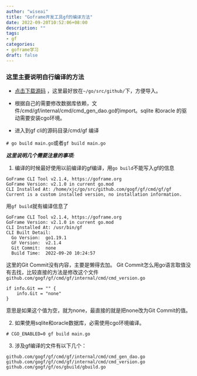 ```yaml
---
author: "wiseai"
title: "Goframe开发工具gf的编译方法"
date: 2022-09-20T10:52:06+08:00
description: ""
tags:
- gf
categories:
- goframe学习
draft: false
---
```

### 这里主要说明自行编译的方法

- [点击下载源码](https://github.com/gogf/gf) ，这里最好放在`~/go/src/github/`下，方便导入。

- 根据自己的需要修改数据库依赖，文件/cmd/gf/internal/cmd/cmd_gen_dao.go的import。sqlite 和oracle 的驱动需要安装cgo环境。

- 进入到gf cli的源码目录/cmd/gf 编译

`# go build main.go`或者`gf build main.go`

***这里说明几个需要注意的事项:***
1. 编译的时候最好使用以前编译的gf编译，用`go build`不能写入gf的信息
```
GoFrame CLI Tool v2.1.4, https://goframe.org
GoFrame Version: v2.1.0 in current go.mod
CLI Installed At: /home/xjc/go/src/github.com/gogf/gf/cmd/gf/gf
Current is a custom installed version, no installation information.
```
用`gf build`就有编译信息了
```
GoFrame CLI Tool v2.1.4, https://goframe.org
GoFrame Version: v2.1.0 in current go.mod
CLI Installed At: /usr/bin/gf
CLI Built Detail:
  Go Version:  go1.19.1
  GF Version:  v2.1.4
  Git Commit:  none
  Build Time:  2022-09-20 10:24:57
```
这里的Git Commit没有内容，主要是懒得去加。
Git Commit怎么用go语言取值没有去找，比较直接的方法是修改这个文件`github.com/gogf/gf/cmd/gf/internal/cmd/cmd_version.go`
```
if info.Git == "" {
    info.Git = "none"
}
```
意思是如果这个值为空，就为none，最直接的就是把none改为Git Commit的值。

2. 如果使用sqlite和oracle数据库，必需使用cgo环境编译。

`# CGO_ENABLED=0 gf build main.go`

3. 涉及gf编译的文件有以下几个：
```
github.com/gogf/gf/cmd/gf/internal/cmd/cmd_gen_dao.go
github.com/gogf/gf/cmd/gf/internal/cmd/cmd_version.go
github.com/gogf/gf/os/gbuild/gbuild.go

```
